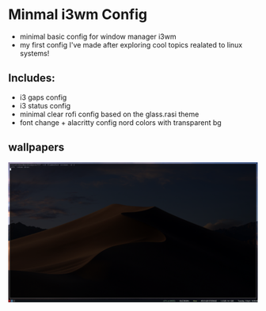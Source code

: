 # Minmal i3wm Config
 - minimal basic config for window manager i3wm
 - my first config I've made after exploring cool topics realated to linux systems!

## Includes:
 - i3 gaps config
 - i3 status config
 - minimal clear rofi config based on the glass.rasi theme
 - font change + alacritty config nord colors with transparent bg

## wallpapers
![Project Screenshot](2025-04-08_10-05.png?raw=true)
